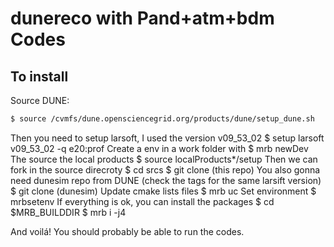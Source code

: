 # dunereco with Pand+atm+bdm Codes 

## To install

Source DUNE:
```md
$ source /cvmfs/dune.opensciencegrid.org/products/dune/setup_dune.sh
```


Then you need to setup larsoft, I used the version v09_53_02
$ setup larsoft v09_53_02 -q e20:prof
Create a env in a work folder with
$ mrb newDev
The source the local products 
$ source localProducts*/setup
Then we can fork in the source direcroty
$ cd srcs
$ git clone (this repo)
You also gonna need dunesim repo from DUNE (check the tags for the same larsift version)
$ git clone (dunesim)
Update cmake lists files
$ mrb uc
Set environment
$ mrbsetenv 
If everything is ok, you can install the packages 
$ cd $MRB_BUILDDIR
$ mrb i -j4

And voilá! You should probably be able to run the codes. 

